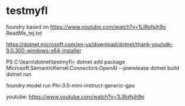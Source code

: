 # testmyfl
foundry
based on https://www.youtube.com/watch?v=1LlRqfsjh9o
ReadMe_tej.txt

https://dotnet.microsoft.com/en-us/download/dotnet/thank-you/sdk-9.0.300-windows-x64-installer



PS C:\learn\dotnet\testmyfl>
dotnet add package Microsoft.SemanticKernel.Connectors.OpenAI --prerelease
dotnet build
dotnet run


foundry model run Phi-3.5-mini-instruct-generic-gpu


youtube: https://www.youtube.com/watch?v=1LlRqfsjh9o
